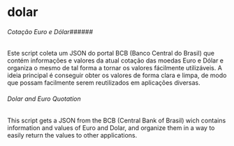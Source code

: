 # dolar

###### Cotação Euro e Dólar######
  Este script coleta um JSON do portal BCB (Banco Central do Brasil) que contém informações e valores da atual cotação das moedas Euro e Dólar e organiza o mesmo de tal forma a tornar os valores fácilmente utilizáveis.
  A ideia principal é conseguir obter os valores de forma clara e limpa, de modo que possam facilmente serem reutilizados em aplicações diversas.
  
###### Dolar and Euro Quotation ######
  This script gets a JSON from the BCB (Central Bank of Brasil) wich contains information and values of Euro and Dolar, and organize them in a way to easily return the values to other applications.
  
